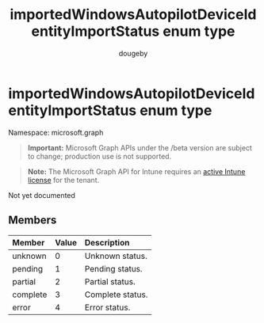 ﻿---
title: "importedWindowsAutopilotDeviceIdentityImportStatus enum type"
description: "Not yet documented"
author: "dougeby"
localization_priority: Normal
ms.prod: "intune"
doc_type: enumPageType
---

# importedWindowsAutopilotDeviceIdentityImportStatus enum type

Namespace: microsoft.graph

> **Important:** Microsoft Graph APIs under the /beta version are subject to change; production use is not supported.

> **Note:** The Microsoft Graph API for Intune requires an [active Intune license](https://go.microsoft.com/fwlink/?linkid=839381) for the tenant.

Not yet documented

## Members

| Member   | Value | Description      |
| :------- | :---- | :--------------- |
| unknown  | 0     | Unknown status.  |
| pending  | 1     | Pending status.  |
| partial  | 2     | Partial status.  |
| complete | 3     | Complete status. |
| error    | 4     | Error status.    |

